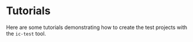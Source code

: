 # Tutorials

Here are some tutorials demonstrating how to create the test projects with the `ic-test` tool.
